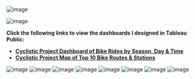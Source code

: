 ![image](https://user-images.githubusercontent.com/110440545/185351124-a89a0cde-1958-46dd-90aa-32007ee929a3.png)

![image](https://user-images.githubusercontent.com/110440545/185726611-ae6fff42-a2dd-4b81-8ea5-292e148897d8.png)

 **Click the following links to view the dashboards I designed in Tableau Public:**
* **[Cyclistic Project Dashboard of Bike Rides by Season, Day & Time](https://public.tableau.com/views/CyclisticProjectDashboardofBikeRidesbySeasonDayTime/DashboardRidesbyMonthDayTime?:language=en-US&:display_count=n&:origin=viz_share_link)**
* **[Cyclistic Project Map of Top 10 Bike Routes & Stations](https://public.tableau.com/views/CyclisticProjectMapofTop10BikeRoutesStations/DashboardMap?:language=en-US&:display_count=n&:origin=viz_share_link)**

![image](https://user-images.githubusercontent.com/110440545/185726991-c25112a3-2eb0-4afe-a399-3ab0485505fa.png)
![image](https://user-images.githubusercontent.com/110440545/185727249-dc785ee3-2f60-4e5c-9157-a2558798fa8d.png)
![image](https://user-images.githubusercontent.com/110440545/185727170-cadd7d00-bfd3-45b4-8835-de7d67c7870d.png)
![image](https://user-images.githubusercontent.com/110440545/185727279-ec5cfc92-896c-44f3-aca7-eae87d8f4490.png)
![image](https://user-images.githubusercontent.com/110440545/185727321-6fe7b8a9-eaab-4eee-bcc4-0e9ec902a8fb.png)
![image](https://user-images.githubusercontent.com/110440545/185727385-4ac377ef-d079-4f6a-9343-8d11576cb186.png)
![image](https://user-images.githubusercontent.com/110440545/185727446-e09724fc-fa07-4700-ab8e-07a158d18658.png)
![image](https://user-images.githubusercontent.com/110440545/185727524-a55b6827-6c50-44e2-a372-4cfb690b5b9e.png)






